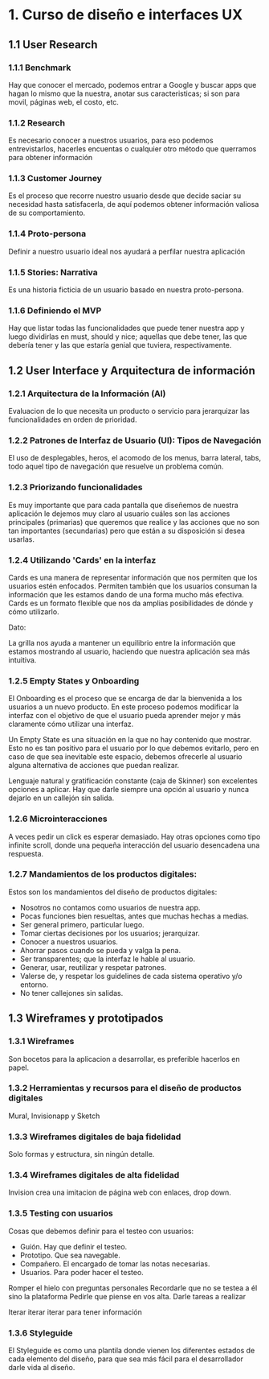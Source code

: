 # 1. Curso de diseño e interfaces UX



## 1.1 User Research

### 1.1.1 Benchmark

Hay que conocer el mercado, podemos entrar a Google y buscar apps que
hagan lo mismo que la nuestra, anotar sus caracteristicas; si son para
movil, páginas web, el costo, etc.

### 1.1.2 Research

Es necesario conocer a nuestros usuarios, para eso podemos
entrevistarlos, hacerles encuentas o cualquier otro método que querramos
para obtener información

### 1.1.3 Customer Journey

Es el proceso que recorre nuestro usuario desde que decide saciar su
necesidad hasta satisfacerla, de aquí podemos obtener información
valiosa de su comportamiento.

### 1.1.4 Proto-persona

Definir a nuestro usuario ideal nos ayudará a perfilar nuestra
aplicación

### 1.1.5 Stories: Narrativa

Es una historia ficticia de un usuario basado en nuestra proto-persona.

### 1.1.6 Definiendo el MVP

Hay que listar todas las funcionalidades que puede tener nuestra app y
luego dividirlas en must, should y nice; aquellas que debe tener, las
que debería tener y las que estaría genial que tuviera, respectivamente.

## 1.2 User Interface y Arquitectura de información

### 1.2.1 Arquitectura de la Información (AI)

Evaluacion de lo que necesita un producto o servicio para jerarquizar
las funcionalidades en orden de prioridad.

### 1.2.2 Patrones de Interfaz de Usuario (UI): Tipos de Navegación

El uso de desplegables, heros, el acomodo de los menus, barra lateral,
tabs, todo aquel tipo de navegación que resuelve un problema común.

### 1.2.3 Priorizando funcionalidades

Es muy importante que para cada pantalla que diseñemos de nuestra
aplicación le dejemos muy claro al usuario cuáles son las acciones
principales (primarias) que queremos que realice y las acciones que no
son tan importantes (secundarias) pero que están a su disposición si
desea usarlas.

### 1.2.4 Utilizando 'Cards' en la interfaz

Cards es una manera de representar información que nos permiten que los
usuarios estén enfocados. Permiten también que los usuarios consuman la
información que les estamos dando de una forma mucho más efectiva. Cards
es un formato flexible que nos da amplias posibilidades de dónde y cómo
utilizarlo.

Dato:

La grilla nos ayuda a mantener un equilibrio entre la información que
estamos mostrando al usuario, haciendo que nuestra aplicación sea más
intuitiva.

### 1.2.5 Empty States y Onboarding

El Onboarding es el proceso que se encarga de dar la bienvenida a los
usuarios a un nuevo producto. En este proceso podemos modificar la
interfaz con el objetivo de que el usuario pueda aprender mejor y más
claramente cómo utilizar una interfaz.

Un Empty State es una situación en la que no hay contenido que mostrar.
Esto no es tan positivo para el usuario por lo que debemos evitarlo,
pero en caso de que sea inevitable este espacio, debemos ofrecerle al
usuario alguna alternativa de acciones que puedan realizar.

Lenguaje natural y gratificación constante (caja de Skinner) son
excelentes opciones a aplicar. Hay que darle siempre una opción al
usuario y nunca dejarlo en un callejón sin salida.

### 1.2.6 Microinteracciones

A veces pedir un click es esperar demasiado. Hay otras opciones como
tipo infinite scroll, donde una pequeña interacción del usuario
desencadena una respuesta.

### 1.2.7 Mandamientos de los productos digitales:

Estos son los mandamientos del diseño de productos digitales:

-   Nosotros no contamos como usuarios de nuestra app.
-   Pocas funciones bien resueltas, antes que muchas hechas a medias.
-   Ser general primero, particular luego.
-   Tomar ciertas decisiones por los usuarios; jerarquizar.
-   Conocer a nuestros usuarios.
-   Ahorrar pasos cuando se pueda y valga la pena.
-   Ser transparentes; que la interfaz le hable al usuario.
-   Generar, usar, reutilizar y respetar patrones.
-   Valerse de, y respetar los guidelines de cada sistema operativo y/o
    entorno.
-   No tener callejones sin salidas.

## 1.3 Wireframes y prototipados

### 1.3.1 Wireframes

Son bocetos para la aplicacion a desarrollar, es preferible hacerlos en
papel.

### 1.3.2 Herramientas y recursos para el diseño de productos digitales

Mural, Invisionapp y Sketch

### 1.3.3 Wireframes digitales de baja fidelidad

Solo formas y estructura, sin ningún detalle.

### 1.3.4 Wireframes digitales de alta fidelidad

Invision crea una imitacion de página web con enlaces, drop down.

### 1.3.5 Testing con usuarios

Cosas que debemos definir para el testeo con usuarios:

-   Guión. Hay que definir el testeo.
-   Prototipo. Que sea navegable.
-   Compañero. El encargado de tomar las notas necesarias.
-   Usuarios. Para poder hacer el testeo.

Romper el hielo con preguntas personales Recordarle que no se testea a
él sino la plataforma Pedirle que piense en vos alta. Darle tareas a
realizar

Iterar iterar iterar para tener información

### 1.3.6 Styleguide

El Styleguide es como una plantila donde vienen los diferentes estados
de cada elemento del diseño, para que sea más fácil para el
desarrollador darle vida al diseño.
